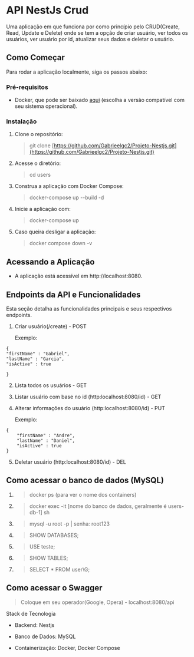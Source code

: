 # API NestJs Crud
Uma aplicação em que funciona por como princípio pelo CRUD(Create, Read, Update e Delete) onde se tem a opção de criar usuário, ver todos os usuários, ver usuário por id, atualizar seus dados e deletar o usuário.

## Como Começar
Para rodar a aplicação localmente, siga os passos abaixo:

### Pré-requisitos
- Docker, que pode ser baixado [aqui](https://www.docker.com/products/docker-desktop/) (escolha a versão compatível com seu sistema operacional).

### Instalação
1. Clone o repositório:
   > git clone [https://github.com/Gabrieelgc2/Projeto-Nestjs.git](https://github.com/Gabrieelgc2/Projeto-Nestjs.git)

2. Acesse o diretório:
   > cd users

3. Construa a aplicação com Docker Compose:
   > docker-compose up --build -d

4. Inicie a aplicação com:
   > docker-compose up

5. Caso queira desligar a aplicação:
   > docker compose down -v

## Acessando a Aplicação
- A aplicação está acessível em http://localhost:8080.

## Endpoints da API e Funcionalidades
Esta seção detalha as funcionalidades principais e seus respectivos endpoints.

1. Criar usuário(/create) - POST

   Exemplo:

```
{         
"firstName" : "Gabriel",    
"lastName" : "Garcia",
"isActive" : true   

}
```

2. Lista todos os usuários - GET

3. Listar usuário com base no id (http:localhost:8080/id) - GET

4. Alterar informações do usuário (http:localhost:8080/id) - PUT

     Exemplo:
```
{
    "firstName" : "Andre",
    "lastName" : "Daniel",
    "isActive" : true
}
```
5. Deletar usuário (http:localhost:8080/id) - DEL

## Como acessar o banco de dados (MySQL)
1. > docker ps (para ver o nome dos containers)
2. > docker exec -it [nome do banco de dados, geralmente é users-db-1] sh
3. > mysql -u root -p | senha: root123
4. > SHOW DATABASES;
5. > USE teste;
6. > SHOW TABLES;
7. > SELECT * FROM user\G;

## Como acessar o Swagger
> Coloque em seu operador(Google, Opera) - localhost:8080/api

Stack de Tecnologia
- Backend: Nestjs

- Banco de Dados: MySQL

- Containerização: Docker, Docker Compose